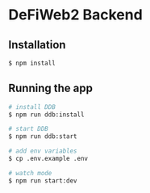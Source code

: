 #  DeFiWeb2 Backend

## Installation

```bash
$ npm install
```

## Running the app

```bash
# install DDB
$ npm run ddb:install

# start DDB
$ npm run ddb:start

# add env variables
$ cp .env.example .env

# watch mode
$ npm run start:dev
```
